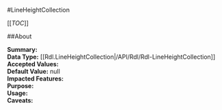 #LineHeightCollection

[[_TOC_]]

##About

**Summary:**   
**Data Type:** [[Rdl.LineHeightCollection|/API/Rdl/Rdl-LineHeightCollection]]  
**Accepted Values:**   
**Default Value:** null  
**Impacted Features:**   
**Purpose:**   
**Usage:**   
**Caveats:**   

